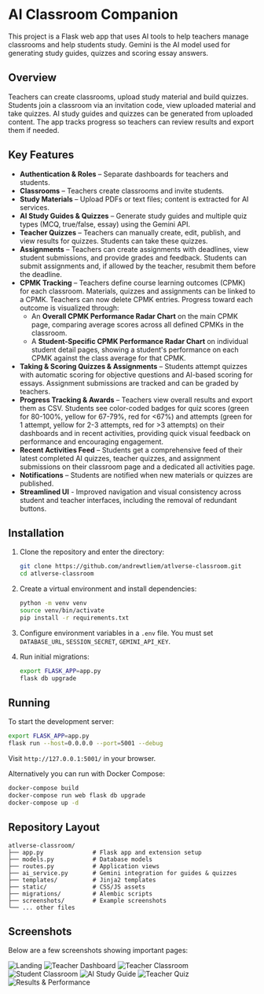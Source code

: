 # AI Classroom Companion

This project is a Flask web app that uses AI tools to help teachers manage classrooms and help students study. Gemini is the AI model used for generating study guides, quizzes and scoring essay answers.

## Overview

Teachers can create classrooms, upload study material and build quizzes. Students join a classroom via an invitation code, view uploaded material and take quizzes. AI study guides and quizzes can be generated from uploaded content. The app tracks progress so teachers can review results and export them if needed.

## Key Features

- **Authentication & Roles** – Separate dashboards for teachers and students.
- **Classrooms** – Teachers create classrooms and invite students.
- **Study Materials** – Upload PDFs or text files; content is extracted for AI services.
- **AI Study Guides & Quizzes** – Generate study guides and multiple quiz types (MCQ, true/false, essay) using the Gemini API.
- **Teacher Quizzes** – Teachers can manually create, edit, publish, and view results for quizzes. Students can take these quizzes.
- **Assignments** – Teachers can create assignments with deadlines, view student submissions, and provide grades and feedback. Students can submit assignments and, if allowed by the teacher, resubmit them before the deadline.
- **CPMK Tracking** – Teachers define course learning outcomes (CPMK) for each classroom. Materials, quizzes and assignments can be linked to a CPMK. Teachers can now delete CPMK entries. Progress toward each outcome is visualized through: 
    - An **Overall CPMK Performance Radar Chart** on the main CPMK page, comparing average scores across all defined CPMKs in the classroom. 
    - A **Student-Specific CPMK Performance Radar Chart** on individual student detail pages, showing a student's performance on each CPMK against the class average for that CPMK.
- **Taking & Scoring Quizzes & Assignments** – Students attempt quizzes with automatic scoring for objective questions and AI-based scoring for essays. Assignment submissions are tracked and can be graded by teachers.
- **Progress Tracking & Awards** – Teachers view overall results and export them as CSV. Students see color-coded badges for quiz scores (green for 80-100%, yellow for 67-79%, red for <67%) and attempts (green for 1 attempt, yellow for 2-3 attempts, red for >3 attempts) on their dashboards and in recent activities, providing quick visual feedback on performance and encouraging engagement.
- **Recent Activities Feed** – Students get a comprehensive feed of their latest completed AI quizzes, teacher quizzes, and assignment submissions on their classroom page and a dedicated all activities page.
- **Notifications** – Students are notified when new materials or quizzes are published.
- **Streamlined UI** - Improved navigation and visual consistency across student and teacher interfaces, including the removal of redundant buttons.

## Installation

1. Clone the repository and enter the directory:
   ```bash
   git clone https://github.com/andrewtliem/atlverse-classroom.git
   cd atlverse-classroom
   ```
2. Create a virtual environment and install dependencies:
   ```bash
   python -m venv venv
   source venv/bin/activate
   pip install -r requirements.txt
   ```
3. Configure environment variables in a `.env` file. You must set `DATABASE_URL`, `SESSION_SECRET`, `GEMINI_API_KEY`.

4. Run initial migrations:
   ```bash
   export FLASK_APP=app.py
   flask db upgrade
   ```

## Running

To start the development server:
```bash
export FLASK_APP=app.py
flask run --host=0.0.0.0 --port=5001 --debug
```
Visit `http://127.0.0.1:5001/` in your browser.

Alternatively you can run with Docker Compose:
```bash
docker-compose build
docker-compose run web flask db upgrade
docker-compose up -d
```

## Repository Layout

```
atlverse-classroom/
├── app.py              # Flask app and extension setup
├── models.py           # Database models
├── routes.py           # Application views
├── ai_service.py       # Gemini integration for guides & quizzes
├── templates/          # Jinja2 templates
├── static/             # CSS/JS assets
├── migrations/         # Alembic scripts
├── screenshots/        # Example screenshots
└── ... other files
```

## Screenshots

Below are a few screenshots showing important pages:

![Landing](screenshots/landing_page.png)
![Teacher Dashboard](screenshots/Dashboard_Teacher.png)
![Teacher Classroom](screenshots/classroom_Teacher.png)
![Student Classroom](screenshots/Classroom_Student.png)
![AI Study Guide](screenshots/Study_Guide_AI_Student.png)
![Teacher Quiz](screenshots/quiz_Teacher.png)
![Results & Performance](screenshots/Results_Performance_Teacher.png)
